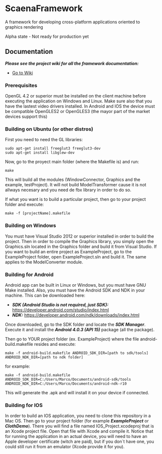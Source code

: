 # ScaenaFramework
A framework for developing cross-platform applications oriented to graphics rendering

Alpha state - Not ready for production yet

## Documentation
***Please see the project wiki for all the framework documentation:***

* [Go to Wiki](https://github.com/MarcoLotto/ScaenaFramework/wiki)

### Prerequisites
OpenGL 4.2 or superior must be installed on the client machine before executing the application on Windows and Linux. Make sure also that you have the lastest video drivers installed.
In Android and IOS the device must be compatible OpenGLES2 or OpenGLES3 (the mayor part of the market devices support this)

### Building on Ubuntu (or other distros)
First you need to need the GL libraries:
```
sudo apt-get install freeglut3 freeglut3-dev
sudo apt-get install libglew-dev
```
Now, go to the proyect main folder (where the Makefile is) and run:
```
make
```
This will build all the modules (WindowConnector, Graphics and the example, testProject). It will not build ModelTransformer cause it is not allways necesary and you need de fbx library in order to do so.

If what you want is to build a particular project, then go to your project folder and execute:
```
make -f [projectName].makefile
``` 
### Building on Windows
You must have Visual Studio 2012 or superior installed in order to build the project. Then in order to compile the Graphics library, you simply open the Graphics.sln located in the Graphics folder and build it from Visual Studio. If you want to build an entire project as ExampleProject, go to the ExampleProject folder, open ExampleProject.sln and build it. The same applies to the ModelConverter module.  

### Building for Android
Android app can be built in Linux or Windows, but you must have GNU Make installed.
Also, you must have the Android SDK and NDK in your machine. This can be downloaded here:
* ***SDK (Android Studio is not required, just SDK):*** https://developer.android.com/studio/index.html
* ***NDK:*** https://developer.android.com/ndk/downloads/index.html

Once downloaded, go to the SDK folder and locate the ***SDK Manager***. Execute it and install the ***Android 4.0.3 (API 15)*** package (all the package).

Then go to YOUR project folder (ex. ExampleProject) where the file android-build.makefile resides and execute:
```
make -f android-build.makefile ANDROID_SDK_DIR=[path to sdk/tools] ANDROID_NDK_DIR=[path to ndk folder]
```
for example:
```
make -f android-build.makefile ANDROID_SDK_DIR=C:/Users/Marco/Documents/android-sdk/tools ANDROID_NDK_DIR=C:/Users/Marco/Documents/android-ndk-r10
```
This will generate the .apk and will install it on your device if connected.

### Building for IOS
In order to build an IOS application, you need to clone this repository in a Mac OS. Then go to your project folder (for example ***ExampleProject*** or ***ClothDemo***). There you will find a file named IOS_Project.xcodeproj that is an Xcode project file. Open that file with Xcode and compile it. Notice that for running the application in an actual device, you will need to have an Apple developer certificate (witch are paid), but if you don´t have one, you could still run it from an emulator (Xcode provide it for you).  

